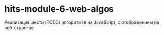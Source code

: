 # hits-module-6-web-algos
Реализация шести (TODO) алгоритмов на JavaScript, с отображением на веб-странице
